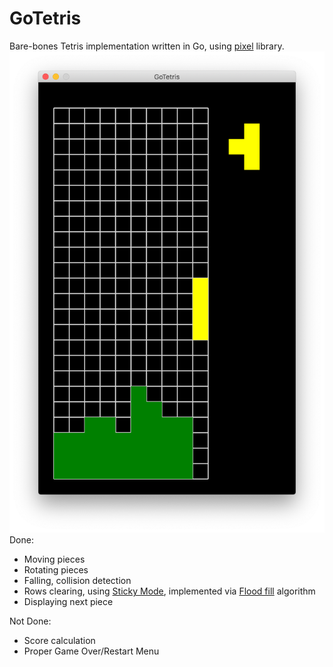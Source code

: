# GoTetris

Bare-bones Tetris implementation written in Go, using [pixel](https://github.com/faiface/pixel) library.
![screenshot](screenshot.png)
Done:
- Moving pieces
- Rotating pieces
- Falling, collision detection
- Rows clearing, using [Sticky Mode](http://tetris.wikia.com/wiki/Line_clear), implemented via [Flood fill](https://en.wikipedia.org/wiki/Flood_fill) algorithm
- Displaying next piece

Not Done:
- Score calculation
- Proper Game Over/Restart Menu

